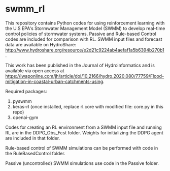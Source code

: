 # swmm_rl
This repository contains Python codes for using reinforcement learning with the U.S EPA's Stormwater Management Model (SWMM) to develop real-time control policies of stormwater systems. Passive and Rule-based Control codes are included for comparison with RL. SWMM input files and forecast data are available on HydroShare: http://www.hydroshare.org/resource/e2d21c9224ab4aefaf1a5b6394b270b1.

This work has been published in the Journal of Hydroinformatics and is available via open access at https://iwaponline.com/jh/article/doi/10.2166/hydro.2020.080/77759/Flood-mitigation-in-coastal-urban-catchments-using.

Required packages:
1. pyswmm
2. keras-rl (once installed, replace rl.core with modified file: core.py in this repo)
3. openai-gym

Codes for creating an RL environment from a SWMM input file and running RL are in the DDPG_Obs_Fcst folder. Weights for initializing the DDPG agent are included in that folder.

Rule-based control of SWMM simulations can be performed with code in the RuleBasedControl folder.

Passive (uncontrolled) SWMM simulations use code in the Passive folder.
